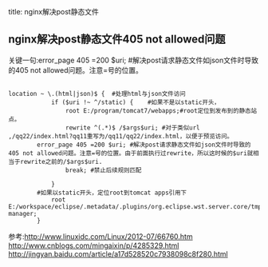 title: nginx解决post静态文件 

##  nginx解决post静态文件405 not allowed问题 
关键一句:error_page 405 =200 $uri; #解决post请求静态文件如json文件时导致的405 not allowed问题。注意=号的位置。
```

location ~ \.(html|json)$ {  #处理html与json文件访问
            if ($uri !~ ^/static) {    #如果不是以static开头，
                root E:/program/tomcat7/webapps;#root定位到发布到的静态站点。
                rewrite ^(.*)$ /$args$uri; #对于类似url ,/qq22/index.html?qq11重写为/qq11/qq22/index.html，以便于预览访问。
		error_page 405 =200 $uri; #解决post请求静态文件如json文件时导致的405 not allowed问题。注意=号的位置。由于前面执行过rewrite，所以这时候的$uri就相当于rewrite之前的/$args$uri.
                break; #禁止后续规则匹配
                
            }
		#如果以static开头，定位root到tomcat apps引用下
            root E:/workspace/eclipse/.metadata/.plugins/org.eclipse.wst.server.core/tmp1/wtpwebapps/cms-manager;
        }

```

参考:http://www.linuxidc.com/Linux/2012-07/66760.htm
http://www.cnblogs.com/mingaixin/p/4285329.html
http://jingyan.baidu.com/article/a17d528520c7938098c8f280.html
